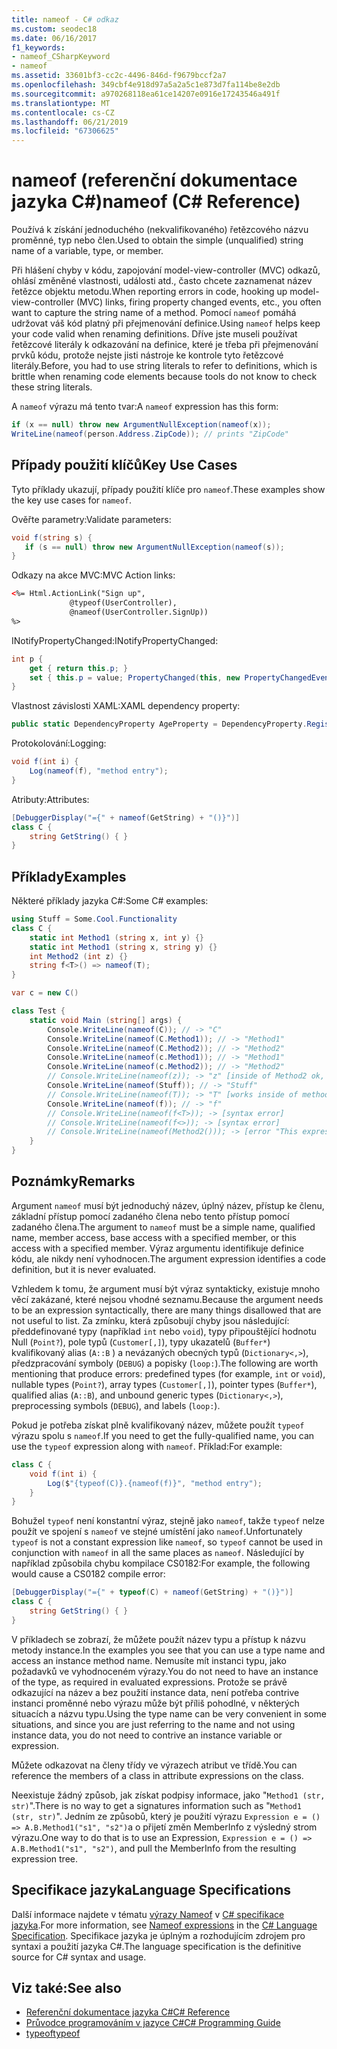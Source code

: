 ```yaml
---
title: nameof - C# odkaz
ms.custom: seodec18
ms.date: 06/16/2017
f1_keywords:
- nameof_CSharpKeyword
- nameof
ms.assetid: 33601bf3-cc2c-4496-846d-f9679bccf2a7
ms.openlocfilehash: 349cbf4e918d97a5a2a5c1e873d7fa114be8e2db
ms.sourcegitcommit: a970268118ea61ce14207e0916e17243546a491f
ms.translationtype: MT
ms.contentlocale: cs-CZ
ms.lasthandoff: 06/21/2019
ms.locfileid: "67306625"
---
```

# <a name="nameof-c-reference"></a><span data-ttu-id="960ea-102">nameof (referenční dokumentace jazyka C#)</span><span class="sxs-lookup"><span data-stu-id="960ea-102">nameof (C# Reference)</span></span>

<span data-ttu-id="960ea-103">Používá k získání jednoduchého (nekvalifikovaného) řetězcového názvu proměnné, typ nebo člen.</span><span class="sxs-lookup"><span data-stu-id="960ea-103">Used to obtain the simple (unqualified) string name of a variable, type, or member.</span></span>

<span data-ttu-id="960ea-104">Při hlášení chyby v kódu, zapojování model-view-controller (MVC) odkazů, ohlásí změněné vlastnosti, události atd., často chcete zaznamenat název řetězce objektu metodu.</span><span class="sxs-lookup"><span data-stu-id="960ea-104">When reporting errors in code, hooking up model-view-controller (MVC) links, firing property changed events, etc., you often want to capture the string name of a method.</span></span>  <span data-ttu-id="960ea-105">Pomocí `nameof` pomáhá udržovat váš kód platný při přejmenování definice.</span><span class="sxs-lookup"><span data-stu-id="960ea-105">Using `nameof` helps keep your code valid when renaming definitions.</span></span>  <span data-ttu-id="960ea-106">Dříve jste museli používat řetězcové literály k odkazování na definice, které je třeba při přejmenování prvků kódu, protože nejste jisti nástroje ke kontrole tyto řetězcové literály.</span><span class="sxs-lookup"><span data-stu-id="960ea-106">Before, you had to use string literals to refer to definitions, which is brittle when renaming code elements because tools do not know to check these string literals.</span></span>

<span data-ttu-id="960ea-107">A `nameof` výrazu má tento tvar:</span><span class="sxs-lookup"><span data-stu-id="960ea-107">A `nameof` expression has this form:</span></span>

```csharp
if (x == null) throw new ArgumentNullException(nameof(x));
WriteLine(nameof(person.Address.ZipCode)); // prints "ZipCode"
```

## <a name="key-use-cases"></a><span data-ttu-id="960ea-108">Případy použití klíčů</span><span class="sxs-lookup"><span data-stu-id="960ea-108">Key Use Cases</span></span>

<span data-ttu-id="960ea-109">Tyto příklady ukazují, případy použití klíče pro `nameof`.</span><span class="sxs-lookup"><span data-stu-id="960ea-109">These examples show the key use cases for `nameof`.</span></span>

<span data-ttu-id="960ea-110">Ověřte parametry:</span><span class="sxs-lookup"><span data-stu-id="960ea-110">Validate parameters:</span></span>

 ```csharp
void f(string s) {
    if (s == null) throw new ArgumentNullException(nameof(s));
}
```

<span data-ttu-id="960ea-111">Odkazy na akce MVC:</span><span class="sxs-lookup"><span data-stu-id="960ea-111">MVC Action links:</span></span>

```html
<%= Html.ActionLink("Sign up",
             @typeof(UserController),
             @nameof(UserController.SignUp))
%>
```

<span data-ttu-id="960ea-112">INotifyPropertyChanged:</span><span class="sxs-lookup"><span data-stu-id="960ea-112">INotifyPropertyChanged:</span></span>

```csharp
int p {
    get { return this.p; }
    set { this.p = value; PropertyChanged(this, new PropertyChangedEventArgs(nameof(this.p)); } // nameof(p) works too
}
```

<span data-ttu-id="960ea-113">Vlastnost závislosti XAML:</span><span class="sxs-lookup"><span data-stu-id="960ea-113">XAML dependency property:</span></span>

```csharp
public static DependencyProperty AgeProperty = DependencyProperty.Register(nameof(Age), typeof(int), typeof(C));
```

<span data-ttu-id="960ea-114">Protokolování:</span><span class="sxs-lookup"><span data-stu-id="960ea-114">Logging:</span></span>

```csharp
void f(int i) {
    Log(nameof(f), "method entry");
}
```

<span data-ttu-id="960ea-115">Atributy:</span><span class="sxs-lookup"><span data-stu-id="960ea-115">Attributes:</span></span>

```csharp
[DebuggerDisplay("={" + nameof(GetString) + "()}")]
class C {
    string GetString() { }
}
```

## <a name="examples"></a><span data-ttu-id="960ea-116">Příklady</span><span class="sxs-lookup"><span data-stu-id="960ea-116">Examples</span></span>

<span data-ttu-id="960ea-117">Některé příklady jazyka C#:</span><span class="sxs-lookup"><span data-stu-id="960ea-117">Some C# examples:</span></span>

```csharp
using Stuff = Some.Cool.Functionality
class C {
    static int Method1 (string x, int y) {}
    static int Method1 (string x, string y) {}
    int Method2 (int z) {}
    string f<T>() => nameof(T);
}

var c = new C()

class Test {
    static void Main (string[] args) {
        Console.WriteLine(nameof(C)); // -> "C"
        Console.WriteLine(nameof(C.Method1)); // -> "Method1"
        Console.WriteLine(nameof(C.Method2)); // -> "Method2"
        Console.WriteLine(nameof(c.Method1)); // -> "Method1"
        Console.WriteLine(nameof(c.Method2)); // -> "Method2"
        // Console.WriteLine(nameof(z)); -> "z" [inside of Method2 ok, inside Method1 is a compiler error]
        Console.WriteLine(nameof(Stuff)); // -> "Stuff"
        // Console.WriteLine(nameof(T)); -> "T" [works inside of method but not in attributes on the method]
        Console.WriteLine(nameof(f)); // -> "f"
        // Console.WriteLine(nameof(f<T>)); -> [syntax error]
        // Console.WriteLine(nameof(f<>)); -> [syntax error]
        // Console.WriteLine(nameof(Method2())); -> [error "This expression does not have a name"]
    }
}
```

## <a name="remarks"></a><span data-ttu-id="960ea-118">Poznámky</span><span class="sxs-lookup"><span data-stu-id="960ea-118">Remarks</span></span>

<span data-ttu-id="960ea-119">Argument `nameof` musí být jednoduchý název, úplný název, přístup ke členu, základní přístup pomocí zadaného člena nebo tento přístup pomocí zadaného člena.</span><span class="sxs-lookup"><span data-stu-id="960ea-119">The argument to `nameof` must be a simple name, qualified name, member access, base access with a specified member, or this access with a specified member.</span></span>  <span data-ttu-id="960ea-120">Výraz argumentu identifikuje definice kódu, ale nikdy není vyhodnocen.</span><span class="sxs-lookup"><span data-stu-id="960ea-120">The argument expression identifies a code definition, but it is never evaluated.</span></span>

<span data-ttu-id="960ea-121">Vzhledem k tomu, že argument musí být výraz syntakticky, existuje mnoho věcí zakázané, které nejsou vhodné seznamu.</span><span class="sxs-lookup"><span data-stu-id="960ea-121">Because the argument needs to be an expression syntactically, there are many things disallowed that are not useful to list.</span></span>  <span data-ttu-id="960ea-122">Za zmínku, která způsobují chyby jsou následující: předdefinované typy (například `int` nebo `void`), typy připouštějící hodnotu Null (`Point?`), pole typů (`Customer[,]`), typy ukazatelů (`Buffer*`) kvalifikovaný alias (`A::B` ) a nevázaných obecných typů (`Dictionary<,>`), předzpracování symboly (`DEBUG`) a popisky (`loop:`).</span><span class="sxs-lookup"><span data-stu-id="960ea-122">The following are worth mentioning that produce errors: predefined types (for example, `int` or `void`), nullable types (`Point?`), array types (`Customer[,]`), pointer types (`Buffer*`), qualified alias (`A::B`), and unbound generic types (`Dictionary<,>`), preprocessing symbols (`DEBUG`), and labels (`loop:`).</span></span>

<span data-ttu-id="960ea-123">Pokud je potřeba získat plně kvalifikovaný název, můžete použít `typeof` výrazu spolu s `nameof`.</span><span class="sxs-lookup"><span data-stu-id="960ea-123">If you need to get the fully-qualified name, you can use the `typeof` expression along with `nameof`.</span></span>  <span data-ttu-id="960ea-124">Příklad:</span><span class="sxs-lookup"><span data-stu-id="960ea-124">For example:</span></span>

```csharp
class C {
    void f(int i) {
        Log($"{typeof(C)}.{nameof(f)}", "method entry");
    }
}
```

<span data-ttu-id="960ea-125">Bohužel `typeof` není konstantní výraz, stejně jako `nameof`, takže `typeof` nelze použít ve spojení s `nameof` ve stejné umístění jako `nameof`.</span><span class="sxs-lookup"><span data-stu-id="960ea-125">Unfortunately `typeof` is not a constant expression like `nameof`, so `typeof` cannot be used in conjunction with `nameof` in all the same places as `nameof`.</span></span>  <span data-ttu-id="960ea-126">Následující by například způsobila chybu kompilace CS0182:</span><span class="sxs-lookup"><span data-stu-id="960ea-126">For example, the following would cause a CS0182 compile error:</span></span>

```csharp
[DebuggerDisplay("={" + typeof(C) + nameof(GetString) + "()}")]
class C {
    string GetString() { }
}
```

<span data-ttu-id="960ea-127">V příkladech se zobrazí, že můžete použít název typu a přístup k názvu metody instance.</span><span class="sxs-lookup"><span data-stu-id="960ea-127">In the examples you see that you can use a type name and access an instance method name.</span></span>  <span data-ttu-id="960ea-128">Nemusíte mít instanci typu, jako požadavků ve vyhodnoceném výrazy.</span><span class="sxs-lookup"><span data-stu-id="960ea-128">You do not need to have an instance of the type, as required in evaluated expressions.</span></span>  <span data-ttu-id="960ea-129">Protože se právě odkazující na název a bez použití instance data, není potřeba contrive instanci proměnné nebo výrazu může být příliš pohodlné, v některých situacích a názvu typu.</span><span class="sxs-lookup"><span data-stu-id="960ea-129">Using the type name can be very convenient in some situations, and since you are just referring to the name and not using instance data, you do not need to contrive an instance variable or expression.</span></span>

<span data-ttu-id="960ea-130">Můžete odkazovat na členy třídy ve výrazech atribut ve třídě.</span><span class="sxs-lookup"><span data-stu-id="960ea-130">You can reference the members of a class in attribute expressions on the class.</span></span>

<span data-ttu-id="960ea-131">Neexistuje žádný způsob, jak získat podpisy informace, jako "`Method1 (str, str)`".</span><span class="sxs-lookup"><span data-stu-id="960ea-131">There is no way to get a signatures information such as "`Method1 (str, str)`".</span></span>  <span data-ttu-id="960ea-132">Jedním ze způsobů, který je použití výrazu `Expression e = () => A.B.Method1("s1", "s2")`a o přijetí změn MemberInfo z výsledný strom výrazu.</span><span class="sxs-lookup"><span data-stu-id="960ea-132">One way to do that is to use an Expression, `Expression e = () => A.B.Method1("s1", "s2")`, and pull the MemberInfo from the resulting expression tree.</span></span>

## <a name="language-specifications"></a><span data-ttu-id="960ea-133">Specifikace jazyka</span><span class="sxs-lookup"><span data-stu-id="960ea-133">Language Specifications</span></span>

<span data-ttu-id="960ea-134">Další informace najdete v tématu [výrazy Nameof](~/_csharplang/spec/expressions.md#nameof-expressions) v [ C# specifikace jazyka](../language-specification/index.md).</span><span class="sxs-lookup"><span data-stu-id="960ea-134">For more information, see [Nameof expressions](~/_csharplang/spec/expressions.md#nameof-expressions) in the [C# Language Specification](../language-specification/index.md).</span></span> <span data-ttu-id="960ea-135">Specifikace jazyka je úplným a rozhodujícím zdrojem pro syntaxi a použití jazyka C#.</span><span class="sxs-lookup"><span data-stu-id="960ea-135">The language specification is the definitive source for C# syntax and usage.</span></span>

## <a name="see-also"></a><span data-ttu-id="960ea-136">Viz také:</span><span class="sxs-lookup"><span data-stu-id="960ea-136">See also</span></span>

- [<span data-ttu-id="960ea-137">Referenční dokumentace jazyka C#</span><span class="sxs-lookup"><span data-stu-id="960ea-137">C# Reference</span></span>](../../../csharp/language-reference/index.md)
- [<span data-ttu-id="960ea-138">Průvodce programováním v jazyce C#</span><span class="sxs-lookup"><span data-stu-id="960ea-138">C# Programming Guide</span></span>](../../../csharp/programming-guide/index.md)
- [<span data-ttu-id="960ea-139">typeof</span><span class="sxs-lookup"><span data-stu-id="960ea-139">typeof</span></span>](../operators/type-testing-and-conversion-operators.md#typeof-operator)
